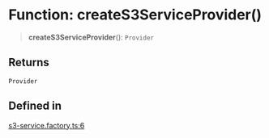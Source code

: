 # Function: createS3ServiceProvider()

> **createS3ServiceProvider**(): `Provider`

## Returns

`Provider`

## Defined in

[s3-service.factory.ts:6](https://github.com/LabO8/nestjs-s3/blob/49dee046307be2343007f81b5481193f2a950f4b/src/s3-service.factory.ts#L6)
